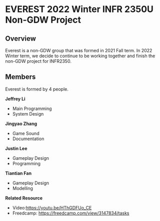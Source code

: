 # EVEREST 2022 Winter INFR 2350U Non-GDW Project

## Overview
Everest is a non-GDW group that was formed in 2021 Fall term. In 2022 Winter term, we decide to continue to be working together and finish the non-GDW project for INFR2350. 

## Members
Everest is formed by 4 people.

**Jeffrey Li**

- Main Programming
- System Design

**Jingyao Zhang**

- Game Sound
- Documentation

**Justin Lee**

- Gameplay Design
- Programming

**Tiantian Fan**

- Gameplay Design
- Modelling


**Related Resource**
- Video:https://youtu.be/HThGDFUo_CE
- Freedcamp: https://freedcamp.com/view/3147834/tasks

